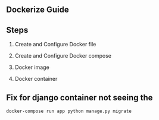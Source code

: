 ## Dockerize Guide

## Steps

1. Create and Configure Docker file

2. Create and Configure Docker compose

3. Docker image

4. Docker container

## Fix for django container not seeing the

`docker-compose run app python manage.py migrate`
